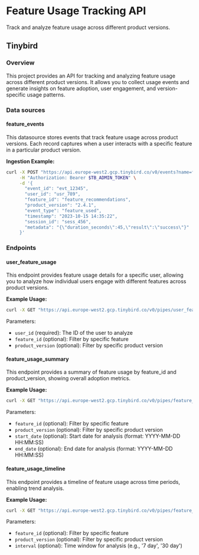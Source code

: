 
# Feature Usage Tracking API

Track and analyze feature usage across different product versions.

## Tinybird

### Overview

This project provides an API for tracking and analyzing feature usage across different product versions. It allows you to collect usage events and generate insights on feature adoption, user engagement, and version-specific usage patterns.

### Data sources

#### feature_events

This datasource stores events that track feature usage across product versions. Each record captures when a user interacts with a specific feature in a particular product version.

**Ingestion Example:**

```bash
curl -X POST "https://api.europe-west2.gcp.tinybird.co/v0/events?name=feature_events" \
     -H "Authorization: Bearer $TB_ADMIN_TOKEN" \
     -d '{
       "event_id": "evt_12345",
       "user_id": "usr_789",
       "feature_id": "feature_recommendations",
       "product_version": "2.4.1",
       "event_type": "feature_used",
       "timestamp": "2023-10-15 14:35:22",
       "session_id": "sess_456",
       "metadata": "{\"duration_seconds\":45,\"result\":\"success\"}"
     }'
```

### Endpoints

#### user_feature_usage

This endpoint provides feature usage details for a specific user, allowing you to analyze how individual users engage with different features across product versions.

**Example Usage:**

```bash
curl -X GET "https://api.europe-west2.gcp.tinybird.co/v0/pipes/user_feature_usage.json?token=$TB_ADMIN_TOKEN&user_id=usr_789&feature_id=feature_recommendations" 
```

Parameters:
- `user_id` (required): The ID of the user to analyze
- `feature_id` (optional): Filter by specific feature
- `product_version` (optional): Filter by specific product version

#### feature_usage_summary

This endpoint provides a summary of feature usage by feature_id and product_version, showing overall adoption metrics.

**Example Usage:**

```bash
curl -X GET "https://api.europe-west2.gcp.tinybird.co/v0/pipes/feature_usage_summary.json?token=$TB_ADMIN_TOKEN&start_date=2023-09-01%2000:00:00&end_date=2023-10-31%2023:59:59" 
```

Parameters:
- `feature_id` (optional): Filter by specific feature
- `product_version` (optional): Filter by specific product version
- `start_date` (optional): Start date for analysis (format: YYYY-MM-DD HH:MM:SS)
- `end_date` (optional): End date for analysis (format: YYYY-MM-DD HH:MM:SS)

#### feature_usage_timeline

This endpoint provides a timeline of feature usage across time periods, enabling trend analysis.

**Example Usage:**

```bash
curl -X GET "https://api.europe-west2.gcp.tinybird.co/v0/pipes/feature_usage_timeline.json?token=$TB_ADMIN_TOKEN&feature_id=feature_recommendations&interval=7%20day" 
```

Parameters:
- `feature_id` (optional): Filter by specific feature
- `product_version` (optional): Filter by specific product version
- `interval` (optional): Time window for analysis (e.g., '7 day', '30 day')
